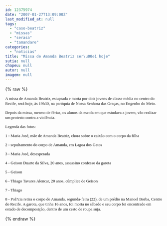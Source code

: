 ```yaml
---
id: 12375974
date: "2007-01-27T13:09:00Z"
last_modified_at: null
tags:
  - "caso-beatriz"
  - "missas"
  - "serasa"
  - "tamandare"
categories:
  - "noticias"
title: "Missa de Amanda Beatriz ser\u00e1 hoje"
sutia: null
chapeu: null
autor: null
imagem: null
---
```

{% raw %}
<p><FONT face=Verdana size=2></p>
<p><P>A missa de Amanda Beatriz, estuprada e morta por dois jovens de classe média no centro do Recife, será hoje, às 19h30, na paróquia de Nossa Senhora das Graças, no Engenho do Meio. </P></FONT><FONT size=2></p>
<p><P><FONT face=Verdana>Depois da missa, mesmo de férias, os alunos da escola em que estudava a jovem, vão realizar um protesto contra a violência.</FONT></P></p>
<p><P><FONT face=Verdana>Legenda das fotos:</FONT></P></p>
<p><P><FONT face=Verdana>1 - Maria José, mãe de Amanda Beatriz, chora sobre o caixão com o corpo da filha</FONT></P></p>
<p><P><FONT face=Verdana>2 - sepultamento do corpo de Amanda, em Lagoa dos Gatos</FONT></P></p>
<p><P><FONT face=Verdana>3 - Maria José, desesperada</FONT></P></p>
<p><P><FONT face=Verdana>4 - Geison Duarte da Silva, 20 anos, assassino confesso da garota</FONT></P></p>
<p><P><FONT face=Verdana>5 - Geison</FONT></P></p>
<p><P><FONT face=Verdana>6 - Thiago Tavares Alencar, 20 anos, cúmplice de Geison</FONT></P></p>
<p><P><FONT face=Verdana>7 - Thiago</FONT></P></p>
<p><P><FONT face=Verdana>8 - Pol?cia retira o corpo de Amanda, segunda-feira (22), de um prédio na Manoel Borba, Centro do Recife. A garota, que tinha 16 anos, foi morta no sábado e seu corpo foi encontrado em estado de decomposição, dentro de um cesto de roupa suja.</FONT></P></FONT> </p>
{% endraw %}